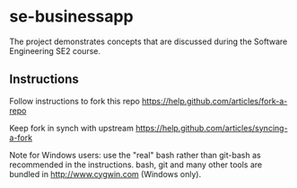 # se-businessapp
The project demonstrates concepts that are discussed during the Software Engineering SE2 course.

## Instructions
Follow instructions to fork this repo https://help.github.com/articles/fork-a-repo

Keep fork in synch with upstream https://help.github.com/articles/syncing-a-fork

Note for Windows users: use the "real" bash rather than git-bash as recommended in the instructions.
bash, git and many other tools are bundled in http://www.cygwin.com (Windows only).
